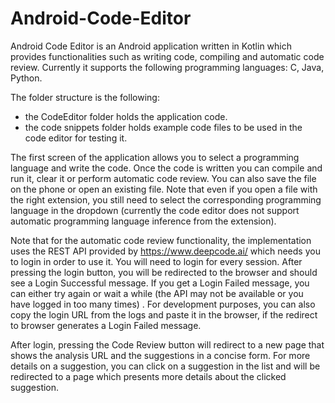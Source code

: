 # Android-Code-Editor

Android Code Editor is an Android application written in Kotlin which provides functionalities such as writing code, compiling and automatic code review. Currently it supports the following programming languages: C, Java, Python.

The folder structure is the following:
* the CodeEditor folder holds the application code.
* the code snippets folder holds example code files to be used in the code editor for testing it.

The first screen of the application allows you to select a programming language and write the code. Once the code is written you can compile and run it, clear it or perform automatic code review. You can also save the file on the phone or open an existing file. Note that even if you open a file with the right extension, you still need to select the corresponding programming language in the dropdown (currently the code editor does not support automatic programming language inference from the extension).

Note that for the automatic code review functionality, the implementation uses the REST API provided by https://www.deepcode.ai/ which needs you to login in order to use it. You will need to login for every session. After pressing the login button, you will be redirected to the browser and should see a Login Successful message. If you get a Login Failed message, you can either try again or wait a while (the API may not be available or you have logged in too many times) . For development purposes, you can also copy the login URL from the logs and paste it in the browser, if the redirect to browser generates a Login Failed message.

After login, pressing the Code Review button will redirect to a new page that shows the analysis URL and the suggestions in a concise form. For more details on a suggestion, you can click on a suggestion in the list and will be redirected to a page which presents more details about the clicked suggestion.
